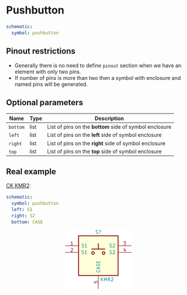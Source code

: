 Pushbutton
==========

```yaml
schematic:
  symbol: pushbutton
```

Pinout restrictions
-------------------

* Generally there is no need to define `pinout` section when we have an element with only two pins.
* If number of pins is more than two then a symbol with enclosure and named pins will be generated.

Optional parameters
-------------------

| Name | Type | Description |
|------|------|-------------|
| `bottom` | list | List of pins on the **bottom** side of symbol enclosure |
| `left` | list | List of pins on the **left** side of symbol enclosure |
| `right` | list | List of pins on the **right** side of symbol enclosure |
| `top` | list | List of pins on the **top** side of symbol enclosure |

Real example
------------

[CK KMR2](https://github.com/qeda/library/blob/master/ck/kmr2.yaml):

```yaml
schematic:
  symbol: pushbutton
  left: S1
  right: S2
  bottom: CASE
```

<center><img src="/img/symbols/pushbutton/kmr2.svg" width="182" alt="CK KMR2"></center>
